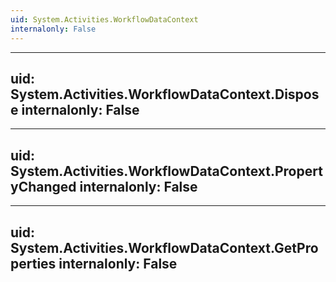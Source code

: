```yaml
---
uid: System.Activities.WorkflowDataContext
internalonly: False
---
```


---
uid: System.Activities.WorkflowDataContext.Dispose
internalonly: False
---

---
uid: System.Activities.WorkflowDataContext.PropertyChanged
internalonly: False
---

---
uid: System.Activities.WorkflowDataContext.GetProperties
internalonly: False
---
